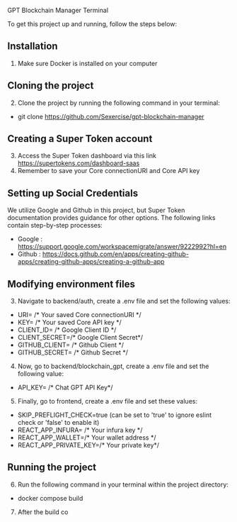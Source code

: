 GPT Blockchain Manager Terminal

To get this project up and running, follow the steps below:

## Installation
1. Make sure Docker is installed on your computer

## Cloning the project
2. Clone the project by running the following command in your terminal:
  * git clone https://github.com/Sexercise/gpt-blockchain-manager

## Creating a Super Token account
3. Access the Super Token dashboard via this link https://supertokens.com/dashboard-saas
4. Remember to save your Core connectionURI and Core API key

## Setting up Social Credentials
We utilize Google and Github in this project, but Super Token documentation provides guidance for other options. The following links contain step-by-step processes:
  * Google : https://support.google.com/workspacemigrate/answer/9222992?hl=en
  * Github :  https://docs.github.com/en/apps/creating-github-apps/creating-github-apps/creating-a-github-app

## Modifying environment files
3. Navigate to backend/auth, create a .env file and set the following values:
  * URI=  /* Your saved Core connectionURI */
  * KEY= /* Your saved Core API key */
  * CLIENT_ID= /* Google Client ID */
  * CLIENT_SECRET=/* Google Client Secret*/
  * GITHUB_CLIENT= /* Github Client */
  * GITHUB_SECRET= /* Github Secret */ 
4. Now, go to backend/blockchain_gpt, create a .env file and set the following value:
  * API_KEY= /* Chat GPT API Key*/
5. Finally, go to frontend, create a .env file and set these values:
  * SKIP_PREFLIGHT_CHECK=true (can be set to 'true' to ignore eslint check or 'false' to enable it)
  * REACT_APP_INFURA= /* Your infura key */
  * REACT_APP_WALLET=/* Your wallet address  */
  * REACT_APP_PRIVATE_KEY=/* Your private key*/

## Running the project
6. Run the following command in your terminal within the project directory:
  * docker compose build 
7. After the build co